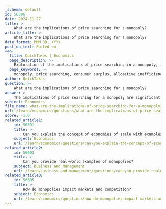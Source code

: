 ```yaml
---
_schema: default
id: 56586
date: 2024-11-27
title: >-
    What are the implications of price searching for a monopoly?
article_title: >-
    What are the implications of price searching for a monopoly?
date_format: MMM DD, YYYY
post_on_text: Posted on
seo:
  title: QuickTakes | Economics
  page_description: >-
    Exploration of the implications of price searching in a monopoly, including effects on consumer surplus, market efficiency, price discrimination practices, and barriers to entry.
  page_keywords: >-
    monopoly, price searching, consumer surplus, allocative inefficiency, price discrimination, downward-sloping demand curve, profit maximization, barriers to entry, market dynamics, economic implications
author: QuickTakes
question: >-
    What are the implications of price searching for a monopoly?
answer: >-
    The implications of price searching for a monopoly are significant and multifaceted. In a monopoly, the firm has the power to set prices rather than take them as given, which is a characteristic of price makers. This ability to influence prices leads to several key implications:\n\n1. **Consumer Surplus and Equity**: A monopoly typically charges a higher price than would be found in a perfectly competitive market. This higher price reduces consumer surplus, as consumers pay more for the same goods or services. The transfer of consumer surplus to the monopolist raises questions of equity, as it can lead to a situation where the monopolist benefits at the expense of consumers.\n\n2. **Allocative Inefficiency**: Monopolies produce less output than would be considered allocatively efficient. The profit-maximizing output level for a monopoly occurs where marginal revenue equals marginal cost, which is typically at a lower quantity than the socially optimal level where price equals marginal cost. This results in a deadweight loss to society, as there are potential transactions that would benefit both consumers and producers that do not occur.\n\n3. **Price Discrimination**: Some monopolies engage in price discrimination, charging different prices to different consumers based on their willingness to pay. This practice can allow the monopolist to capture more consumer surplus and potentially increase overall output, but it can also lead to inequities among consumers. For example, a firm like Luxottica employs price discrimination by offering various brands at different price points to target different consumer segments.\n\n4. **Market Demand Curve**: The monopolist faces a downward-sloping demand curve, meaning that to sell more units, it must lower the price. This contrasts with a perfectly competitive firm, which can sell as much as it wants at the market price. The monopolist's ability to set prices means it must carefully consider how changes in price will affect the quantity demanded.\n\n5. **Profit Maximization**: The monopolist's profit-maximizing behavior involves analyzing marginal revenue and marginal costs. The first-order condition for maximizing profits is given by the equation:\n   $$\n   0 = ∂q = p(q) + qp'(q) - c'(q)\n   $$\n   This indicates that the monopolist will adjust output and price to ensure that the additional revenue from selling one more unit equals the additional cost of producing that unit.\n\n6. **Barriers to Entry**: Monopolies often exist due to high barriers to entry, which prevent other firms from entering the market and competing. These barriers can be due to factors such as economies of scale, control over essential resources, or regulatory constraints. The lack of competition allows the monopolist to maintain higher prices and restrict output.\n\nIn summary, price searching in a monopoly leads to higher prices, reduced output, and potential inefficiencies in the market. While it can allow for profit maximization and the possibility of price discrimination, it also raises important concerns regarding consumer welfare and equity.
subject: Economics
file_name: what-are-the-implications-of-price-searching-for-a-monopoly.md
url: /learn/economics/questions/what-are-the-implications-of-price-searching-for-a-monopoly
score: -1.0
related_article1:
    id: 56591
    title: >-
        Can you explain the concept of economies of scale with examples?
    subject: Economics
    url: /learn/economics/questions/can-you-explain-the-concept-of-economies-of-scale-with-examples
related_article2:
    id: 56603
    title: >-
        Can you provide real-world examples of monopolies?
    subject: Business and Management
    url: /learn/business-and-management/questions/can-you-provide-realworld-examples-of-monopolies
related_article3:
    id: 56605
    title: >-
        How do monopolies impact markets and competition?
    subject: Economics
    url: /learn/economics/questions/how-do-monopolies-impact-markets-and-competition
---
```


&nbsp;